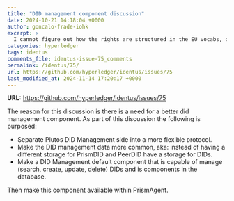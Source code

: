 ```yaml
---
title: "DID management component discussion"
date: 2024-10-21 14:18:04 +0000
author: goncalo-frade-iohk
excerpt: >
  I cannot figure out how the rights are structured in the EU vocabs, or even if they are supposed to be complete (e.g. I couldn't find article 9 protection of personal data in there). Therefore, I suggest we add a note referring the reader to the resource, asking for contribution if they know how to interpret the structure/concepts.
categories: hyperledger
tags: identus
comments_file: identus-issue-75_comments
permalink: /identus/75/
url: https://github.com/hyperledger/identus/issues/75
last_modified_at: 2024-11-14 17:20:17 +0000
---
```



**URL:** https://github.com/hyperledger/identus/issues/75

The reason for this discussion is there is a need for a better did management component.
As part of this discussion the following is purposed:

- Separate Plutos DID Management side into a more flexible protocol.
- Make the DID management data more common, aka: instead of having a different storage for PrismDID and PeerDID have a storage for DIDs.
- Make a DID Management default component that is capable of manage (search, create, update, delete) DIDs and is components in the database.

Then make this component available within PrismAgent.